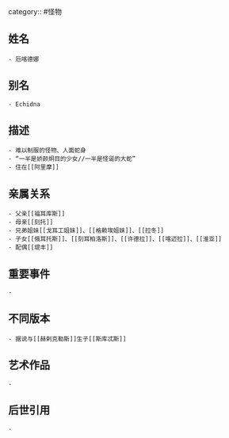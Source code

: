 category:: #怪物
## 姓名
	- 厄喀德娜
## 别名
	- Echidna
## 描述
	- 难以制服的怪物、人面蛇身
	- “一半是娇颜炯目的少女//一半是怪诞的大蛇”
	- 住在[[阿里摩]]
## 亲属关系
	- 父亲[[福耳库斯]]
	- 母亲[[刻托]]
	- 兄弟姐妹[[戈耳工姐妹]]、[[格赖埃姐妹]]、[[拉冬]]
	- 子女[[俄耳托斯]]、[[刻耳柏洛斯]]、[[许德拉]]、[[喀迈拉]]、[[淮亚]]
	- 配偶[[堤丰]]
## 重要事件
	-
## 不同版本
	- 据说与[[赫剌克勒斯]]生子[[斯库忒斯]]
## 艺术作品
	-
## 后世引用
	-

